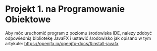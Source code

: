 # Projekt 1. na Programowanie Obiektowe
Aby móc uruchomić program z poziomu środowiska IDE, należy zdobyć odpowiednią bibliotekę JavaFX i ustawić środowisko jak opisano w tym artykule:
https://openjfx.io/openjfx-docs/#install-javafx
